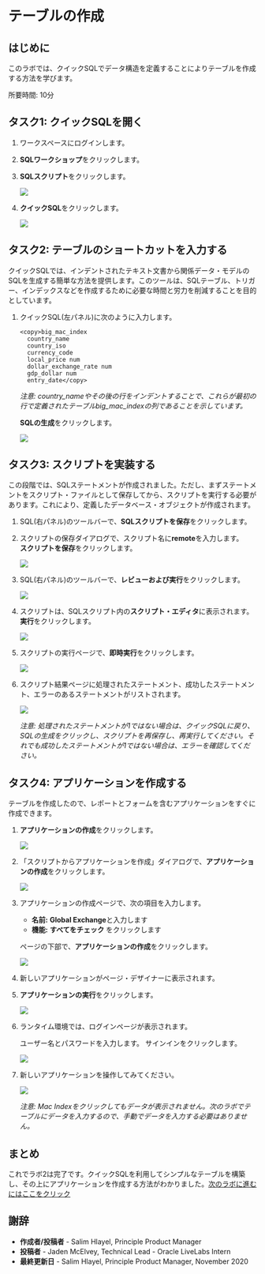# テーブルの作成

## はじめに

このラボでは、クイックSQLでデータ構造を定義することによりテーブルを作成する方法を学びます。

所要時間: 10分  

## タスク1: クイックSQLを開く
1. ワークスペースにログインします。  
2. **SQLワークショップ**をクリックします。
3. **SQLスクリプト**をクリックします。

    ![](images/go-sql-scripts.png " ")

4. **クイックSQL**をクリックします。

    ![](images/go-quick-sql.png " ")

## タスク2: テーブルのショートカットを入力する
クイックSQLでは、インデントされたテキスト文書から関係データ・モデルのSQLを生成する簡単な方法を提供します。このツールは、SQLテーブル、トリガー、インデックスなどを作成するために必要な時間と労力を削減することを目的としています。

1. クイックSQL(左パネル)に次のように入力します。

    ```
    <copy>big_mac_index  
      country_name  
      country_iso
      currency_code
      local_price num
      dollar_exchange_rate num
      gdp_dollar num
      entry_date</copy>
    ```

    *注意: country\_nameやその後の行をインデントすることで、これらが最初の行で定義されたテーブルbig\_mac\_indexの列であることを示しています。*

    **SQLの生成**をクリックします。

    ![](images/enter-table.png " ")

## タスク3: スクリプトを実装する
この段階では、SQLステートメントが作成されました。ただし、まずステートメントをスクリプト・ファイルとして保存してから、スクリプトを実行する必要があります。これにより、定義したデータベース・オブジェクトが作成されます。

1. SQL(右パネル)のツールバーで、**SQLスクリプトを保存**をクリックします。  
2. スクリプトの保存ダイアログで、スクリプト名に**remote**を入力します。  
    **スクリプトを保存**をクリックします。

    ![](images/save-script.png " ")

3. SQL(右パネル)のツールバーで、**レビューおよび実行**をクリックします。

    ![](images/review-script.png " ")

4. スクリプトは、SQLスクリプト内の**スクリプト・エディタ**に表示されます。 **実行**をクリックします。

    ![](images/run-script.png " ")

5. スクリプトの実行ページで、**即時実行**をクリックします。

    ![](images/run-now.png " ")

6. スクリプト結果ページに処理されたステートメント、成功したステートメント、エラーのあるステートメントがリストされます。

    ![](images/results.png " ")

    *注意: 処理されたステートメントが1ではない場合は、クイックSQLに戻り、SQLの生成をクリックし、スクリプトを再保存し、再実行してください。それでも成功したステートメントが1ではない場合は、エラーを確認してください。*

## タスク4: アプリケーションを作成する

テーブルを作成したので、レポートとフォームを含むアプリケーションをすぐに作成できます。

1. **アプリケーションの作成**をクリックします。

    ![](images/go-create-app.png " ")

2. 「スクリプトからアプリケーションを作成」ダイアログで、**アプリケーションの作成**をクリックします。

    ![](images/create-application.png " ")

3. アプリケーションの作成ページで、次の項目を入力します。
    - **名前:** **Global Exchange**と入力します
    - **機能:** **すべてをチェック** をクリックします

   ページの下部で、**アプリケーションの作成**をクリックします。

    ![](images/set-create-app.png " ")  

4. 新しいアプリケーションがページ・デザイナーに表示されます。
5. **アプリケーションの実行**をクリックします。

    ![](images/run-app.png " ")

6. ランタイム環境では、ログインページが表示されます。

    ユーザー名とパスワードを入力します。
    サインインをクリックします。

    ![](images/login.png " ")  

7. 新しいアプリケーションを操作してみてください。

    ![](images/runtime-app.png " ")

    *注意: Mac Indexをクリックしてもデータが表示されません。次のラボでテーブルにデータを入力するので、手動でデータを入力する必要はありません。*

## **まとめ**
これでラボ2は完了です。クイックSQLを利用してシンプルなテーブルを構築し、その上にアプリケーションを作成する方法がわかりました。[次のラボに進むにはここをクリック](?lab=lab-3-populating-table)

## 謝辞

 - **作成者/投稿者** -  Salim Hlayel, Principle Product Manager
 - **投稿者** - Jaden McElvey, Technical Lead - Oracle LiveLabs Intern
 - **最終更新日** - Salim Hlayel, Principle Product Manager, November 2020

